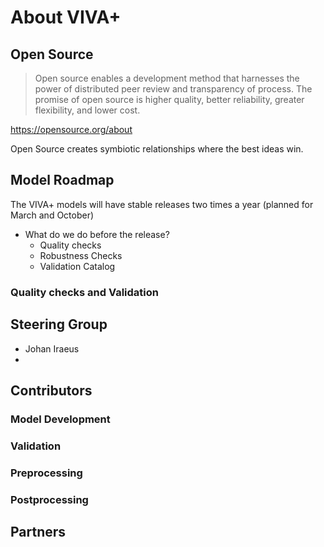 # About VIVA+

## Open Source

> Open source enables a development method that harnesses the power of distributed peer review and transparency of process. The promise of open source is higher quality, better reliability, greater flexibility, and lower cost. 


https://opensource.org/about


Open Source creates symbiotic relationships where the best ideas win.



## Model Roadmap

The VIVA+ models will have stable releases two times a year (planned for March and October)

  - What do we do before the release?
    - Quality checks
    - Robustness Checks
    - Validation Catalog


### Quality checks and Validation

## Steering Group

- Johan Iraeus
- 

## Contributors

### Model Development

### Validation

### Preprocessing

### Postprocessing


## Partners

